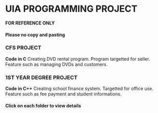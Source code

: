 # UIA PROGRAMMING PROJECT

**FOR REFERENCE ONLY**

#### Please no copy and pasting

### CFS PROJECT

**Code in C**
Creating DVD rental program. Program targetted for seller. Feature such as managing DVDs and customers.

### 1ST YEAR DEGREE PROJECT

**Code in C++**
Creating school finance system. Targetted for office use. Feature such as fee payment and student informations.

#### Click on each folder to view details
